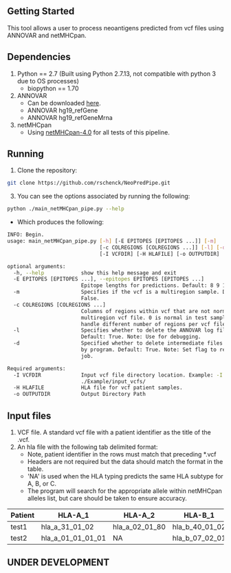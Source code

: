 ## Getting Started

This tool allows a user to process neoantigens predicted from vcf files using ANNOVAR and netMHCpan.

## Dependencies

1. Python == 2.7 (Built using Python 2.7.13, not compatible with python 3 due to OS processes)
   - biopython == 1.70
2. ANNOVAR
   - Can be downloaded [here](http://annovar.openbioinformatics.org/en/latest/user-guide/download/).
   - ANNOVAR hg19_refGene
   - ANNOVAR hg19_refGeneMrna
4. netMHCpan
   - Using [netMHCpan-4.0](http://www.cbs.dtu.dk/cgi-bin/nph-sw_request?netMHCpan) for all tests of this pipeline.

## Running
1. Clone the repository:
```bash
git clone https://github.com/rschenck/NeoPredPipe.git
```
3. You can see the options associated by running the following:
```bash
python ./main_netMHCpan_pipe.py --help
```
   - Which produces the following:
```bash
INFO: Begin.
usage: main_netMHCpan_pipe.py [-h] [-E EPITOPES [EPITOPES ...]] [-m]
                              [-c COLREGIONS [COLREGIONS ...]] [-l] [-d]
                              [-I VCFDIR] [-H HLAFILE] [-o OUTPUTDIR]

optional arguments:
  -h, --help            show this help message and exit
  -E EPITOPES [EPITOPES ...], --epitopes EPITOPES [EPITOPES ...]
                        Epitope lengths for predictions. Default: 8 9 10
  -m                    Specifies if the vcf is a multiregion sample. Default:
                        False.
  -c COLREGIONS [COLREGIONS ...]
                        Columns of regions within vcf that are not normal
                        multiregion vcf file. 0 is normal in test samples. Can
                        handle different number of regions per vcf file.
  -l                    Specifies whether to delete the ANNOVAR log file.
                        Default: True. Note: Use for debugging.
  -d                    Specified whether to delete intermediate files created
                        by program. Default: True. Note: Set flag to resume
                        job.

Required arguments:
  -I VCFDIR             Input vcf file directory location. Example: -I
                        ./Example/input_vcfs/
  -H HLAFILE            HLA file for vcf patient samples.
  -o OUTPUTDIR          Output Directory Path

```

## Input files
1. VCF file. A standard vcf file with a patient identifier as the title of the .vcf.
2. An hla file with the following tab delimited format:
   - Note, patient identifier in the rows must match that preceding *.vcf
   - Headers are not required but the data should match the format in the table.
   - 'NA' is used when the HLA typing predicts the same HLA subtype for A, B, or C.
   - The program will search for the appropriate allele within netMHCpan alleles list, but care should be taken to ensure accuracy.

| Patient | HLA-A_1 | HLA-A_2 | HLA-B_1 | HLA-B_2 | HLA-C_1 | HLA-C_2 |
|  --- |  --- |  --- |  --- |  --- |  --- |  ---  |
| test1 | hla_a_31_01_02 | hla_a_02_01_80 | hla_b_40_01_02 | hla_b_50_01_01 | hla_c_03_04_20 | hla_c_06_02_01_02 |
| test2 | hla_a_01_01_01_01 | NA | hla_b_07_02_01 | NA | hla_c_01_02_01 | NA |

## UNDER DEVELOPMENT